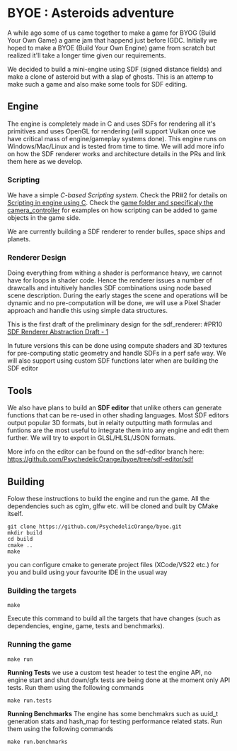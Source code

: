 # BYOE : Asteroids adventure
A while ago some of us came together to make a game for BYOG (Build Your Own Game) a game jam that happend just before IGDC. Initially we hoped to make a BYOE (Build Your Own Engine) game from scratch but realized it'll take a longer time given our requirements. 

We decided to build a mini-engine using SDF (signed distance fields) and make a clone of asteroid but with a slap of ghosts. This is an attemp to make such a game and also make some tools for SDF editing.

## Engine 
The engine is completely made in C and uses SDFs for rendering all it's primitives and uses OpenGL for rendering (will support Vulkan once we have critical mass of engine/gameplay systems done). This engine runs on Windows/Mac/Linux and is tested from time to time. We will add more info on how the SDF renderer works and architecture details in the PRs and link them here as we develop.

### Scripting
We have a simple *C-based Scripting system*. Check the PR#2 for details on [Scripting in engine using C](https://github.com/PsychedelicOrange/byoe/pull/2). Check the [game folder and specificaly the camera_controller](https://github.com/PsychedelicOrange/byoe/blob/sdf-renderer-draft-1/game/camera_controller.c) for examples on how scripting can be added to game objects in the game side.

We are currently building a SDF renderer to render bulles, space ships and planets.

### Renderer Design
Doing everything from withing a shader is performance heavy, we cannot have for loops in shader code. Hence the renderer issues a number of drawcalls and intuitively handles SDF combinations using node based scene description. During the early stages the scene and operations will be dynamic and no pre-computation will be done, we will use a Pixel Shader approach and handle this using simple data structures. 

This is the first draft of the preliminary design for the sdf_renderer: #PR10 [SDF Renderer Abstraction Draft - 1](https://github.com/PsychedelicOrange/byoe/pull/10)

In future versions this can be done using compute shaders and 3D textures for pre-computing static geometry and handle SDFs in a perf safe way. We will also support using custom SDF functions later when are building the SDF editor

## Tools
We also have plans to build an **SDF editor** that unlike others can generate functions that can be re-used in other shading languages. Most SDF editors output popular 3D formats, but in relaity outputting math formulas and funtions are the most useful to integrate them into any engine and edit them further. We will try to export in GLSL/HLSL/JSON formats.

More info on the editor can be found on the sdf-editor branch here: https://github.com/PsychedelicOrange/byoe/tree/sdf-editor/sdf

## Building

Folow these instructions to build the engine and run the game. All the dependencies such as cglm, glfw etc. will be cloned and built by CMake itself.

```
git clone https://github.com/PsychedelicOrange/byoe.git
mkdir build
cd build
cmake ..
make 
```

you can configure cmake to generate project files (XCode/VS22 etc.) for you and build using your favourite IDE in the usual way 

### Building the targets
```
make
```
Execute this command  to build all the targets that have changes (such as dependencies, engine, game, tests and benchmarks).

### Running the game
```
make run
```

**Running Tests**
we use a custom test header to test the engine API, no engine start and shut down/gfx tests are being done at the moment only API tests. Run them using the following commands
```
make run.tests
```

**Running Benchmarks**
The engine has some benchmakrs such as uuid_t generation stats and hash_map for testing performance related stats. Run them using the following commands
```
make run.benchmarks
```
